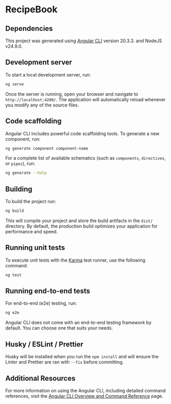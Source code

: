 # RecipeBook


## Dependencies
This project was generated using [Angular CLI](https://github.com/angular/angular-cli) version 20.3.3. and NodeJS v24.9.0.

## Development server

To start a local development server, run:

```bash
ng serve
```

Once the server is running, open your browser and navigate to `http://localhost:4200/`. The application will automatically reload whenever you modify any of the source files.

## Code scaffolding

Angular CLI includes powerful code scaffolding tools. To generate a new component, run:

```bash
ng generate component component-name
```

For a complete list of available schematics (such as `components`, `directives`, or `pipes`), run:

```bash
ng generate --help
```

## Building

To build the project run:

```bash
ng build
```

This will compile your project and store the build artifacts in the `dist/` directory. By default, the production build optimizes your application for performance and speed.

## Running unit tests

To execute unit tests with the [Karma](https://karma-runner.github.io) test runner, use the following command:

```bash
ng test
```

## Running end-to-end tests

For end-to-end (e2e) testing, run:

```bash
ng e2e
```

Angular CLI does not come with an end-to-end testing framework by default. You can choose one that suits your needs.

## Husky / ESLint / Prettier

Husky will be installed when you run the ```npm install``` and will ensure the Linter and Prettier are ran with ```--fix``` before committing.

## Additional Resources

For more information on using the Angular CLI, including detailed command references, visit the [Angular CLI Overview and Command Reference](https://angular.dev/tools/cli) page.
